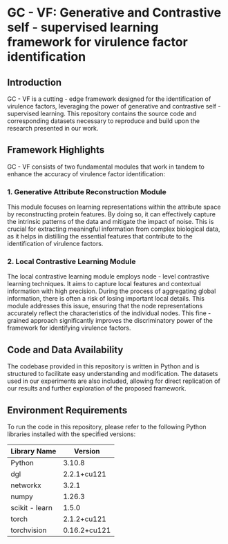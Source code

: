 # GC - VF: Generative and Contrastive self - supervised learning framework for virulence factor identification

## Introduction



GC - VF is a cutting - edge framework designed for the identification of virulence factors, leveraging the power of generative and contrastive self - supervised learning. This repository contains the source code and corresponding datasets necessary to reproduce and build upon the research presented in our work.

## Framework Highlights



GC - VF consists of two fundamental modules that work in tandem to enhance the accuracy of virulence factor identification:

### 1. Generative Attribute Reconstruction Module



This module focuses on learning representations within the attribute space by reconstructing protein features. By doing so, it can effectively capture the intrinsic patterns of the data and mitigate the impact of noise. This is crucial for extracting meaningful information from complex biological data, as it helps in distilling the essential features that contribute to the identification of virulence factors.

### 2. Local Contrastive Learning Module



The local contrastive learning module employs node - level contrastive learning techniques. It aims to capture local features and contextual information with high precision. During the process of aggregating global information, there is often a risk of losing important local details. This module addresses this issue, ensuring that the node representations accurately reflect the characteristics of the individual nodes. This fine - grained approach significantly improves the discriminatory power of the framework for identifying virulence factors.

## Code and Data Availability



The codebase provided in this repository is written in Python and is structured to facilitate easy understanding and modification. The datasets used in our experiments are also included, allowing for direct replication of our results and further exploration of the proposed framework.

## Environment Requirements



To run the code in this repository, please refer to the following Python libraries installed with the specified versions:

| Library Name   | Version      |
| -------------- | ------------ |
| Python         | 3.10.8       |
| dgl            | 2.2.1+cu121  |
| networkx       | 3.2.1        |
| numpy          | 1.26.3       |
| scikit - learn | 1.5.0        |
| torch          | 2.1.2+cu121  |
| torchvision    | 0.16.2+cu121 |